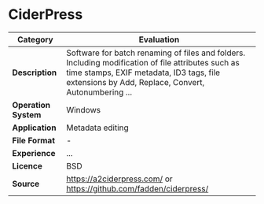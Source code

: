 # CiderPress

| Category | Evaluation |
| --- | --- |
| **Description**  | Software for batch renaming of files and folders. Including modification of file attributes such as time stamps, EXIF metadata, ID3 tags, file extensions by Add, Replace, Convert, Autonumbering ... |
| **Operation System**  | Windows  |
| **Application**  | Metadata editing  |
| **File Format** | - |
| **Experience** | ... |
| **Licence** | BSD |
| **Source** | https://a2ciderpress.com/ or https://github.com/fadden/ciderpress/ |
